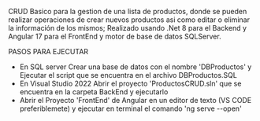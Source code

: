 CRUD Basico para la gestion de una lista de productos, donde se pueden realizar operaciones de crear nuevos productos asi como editar o eliminar
la información de los mismos; Realizado usando .Net 8 para el Backend y Angular 17 para el FrontEnd y motor de base de datos SQLServer.

PASOS PARA EJECUTAR

* En SQL server Crear una base de datos con el nombre 'DBProductos' y Ejecutar el script que se encuentra en el archivo DBProductos.SQL
* En Visual Studio 2022 Abrir el proyecto 'ProductosCRUD.sln' que se encuentra en la carpeta BackEnd y ejecutarlo
* Abrir el Proyecto 'FrontEnd' de Angular en un editor de texto (VS CODE preferiblemete) y ejecutar en terminal el comando 'ng serve --open'
